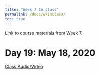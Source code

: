 ```yaml
---
title: "Week 7 In class"
permalink: /docs/w7inclass/
toc: true
---
```


Link to course materials from Week 7. 

# Day 19: May 18, 2020

[Class Audio/Video](https://canvas.stanford.edu/courses/115648/files/folder/181%20May%202020%20-%20Audio%20Video)

<!---
# Day 20: May 20, 2020

[Class Slides](https://stanford-bioe80.github.io/docs/Stanford_BIOE80_Day17_13May20.pdf)

[Class Audio/Video](https://canvas.stanford.edu/courses/115648/files/folder/13%20May%202020%20-%20Audio%20Video)
--->

<!---
# Day 21: May 22, 2020

[Class Slides](https://stanford-bioe80.github.io/docs/Stanford_BIOE80_Day18_15May20.pdf)

[Class Audio/Video](https://canvas.stanford.edu/courses/115648/files/folder/15%20May%202020%20-%20Audio%20Video)
--->

